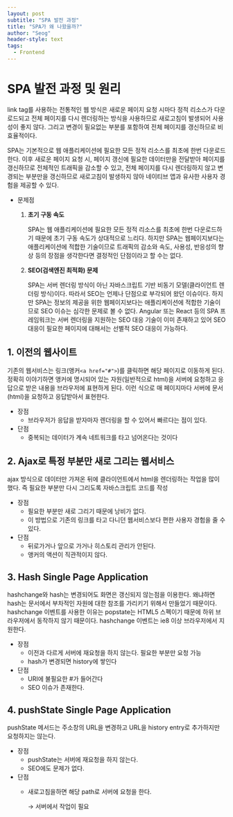 ```yaml
---
layout: post
subtitle: "SPA 발전 과정"
title: "SPA가 왜 나왔을까?"
author: "Seog"
header-style: text
tags: 
  - Frontend
---
```


# SPA 발전 과정 및 원리

link tag를 사용하는 전통적인 웹 방식은 새로운 페이지 요청 시마다 정적 리소스가 다운로드되고 전체 페이지를 다시 렌더링하는 방식을 사용하므로 새로고침이 발생되어 사용성이 좋지 않다. 그리고 변경이 필요없는 부분를 포함하여 전체 페이지를 갱신하므로 비효율적이다.

SPA는 기본적으로 웹 애플리케이션에 필요한 모든 정적 리소스를 최초에 한번 다운로드한다. 이후 새로운 페이지 요청 시, 페이지 갱신에 필요한 데이터만을 전달받아 페이지를 갱신하므로 전체적인 트래픽을 감소할 수 있고, 전체 페이지를 다시 렌더링하지 않고 변경되는 부분만을 갱신하므로 새로고침이 발생하지 않아 네이티브 앱과 유사한 사용자 경험을 제공할 수 있다.

- 문제점
    1. **초기 구동 속도**

        SPA는 웹 애플리케이션에 필요한 모든 정적 리소스를 최초에 한번 다운로드하기 때문에 초기 구동 속도가 상대적으로 느리다. 하지만 SPA는 웹페이지보다는 애플리케이션에 적합한 기술이므로 트래픽의 감소와 속도, 사용성, 반응성의 향상 등의 장점을 생각한다면 결정적인 단점이라고 할 수는 없다.

    2. **SEO(검색엔진 최적화) 문제**

        SPA는 서버 렌더링 방식이 아닌 자바스크립트 기반 비동기 모델(클라이언트 렌더링 방식)이다. 따라서 SEO는 언제나 단점으로 부각되어 왔던 이슈이다. 하지만 SPA는 정보의 제공을 위한 웹페이지보다는 애플리케이션에 적합한 기술이므로 SEO 이슈는 심각한 문제로 볼 수 없다. Angular 또는 React 등의 SPA 프레임워크는 서버 렌더링을 지원하는 SEO 대응 기술이 이미 존재하고 있어 SEO 대응이 필요한 페이지에 대해서는 선별적 SEO 대응이 가능하다.

## 1. 이전의 웹사이트

기존의 웹서비스는 링크(앵커`<a href="#">`)를 클릭하면 해당 페이지로 이동하게 된다. 정확히 이야기하면 앵커에 명시되어 있는 자원(일반적으로 html)을 서버에 요청하고 응답으로 받은 내용을 브라우저에 표현하게 된다. 이런 식으로 매 페이지마다 서버에 문서(html)을 요청하고 응답받아서 표현한다.

- 장점
    - 브라우저가 응답을 받자마자 렌더링을 할 수 있어서 빠르다는 점이 있다.
- 단점
    - 중복되는 데이터가 계속 네트워크를 타고 넘어온다는 것이다

## 2. Ajax로 특정 부분만 새로 그리는 웹서비스

ajax 방식으로 데이터만 가져온 뒤에 클라이언트에서 html을 렌더링하는 작업을 많이 했다. 즉 필요한 부분만 다시 그리도록 자바스크립트 코드를 작성

- 장점
    - 필요한 부분만 새로 그리기 때문에 낭비가 없다.
    - 이 방법으로 기존의 링크를 타고 다니던 웹서비스보다 편한 사용자 경험을 줄 수 있다.
- 단점
    - 뒤로가거나 앞으로 가거나 히스토리 관리가 안된다.
    - 앵커의 액션이 직관적이지 않다.

## 3. Hash Single Page Application

hashchange와 hash는 변경되어도 화면은 갱신되지 않는점을 이용한다. 왜냐하면 hash는 문서에서 부차적인 자원에 대한 참조를 가리키기 위해서 만들었기 때문이다. hashchange 이벤트를 사용한 이유는 popstate는 HTML5 스펙이기 때문에 하위 브라우저에서 동작하지 않기 때문이다. hashchange 이벤트는 ie8 이상 브라우저에서 지원한다.

- 장점
    - 이전과 다르게 서버에 재요청을 하지 않는다. 필요한 부분만 요청 가능
    - hash가 변경되면 history에 쌓인다
- 단점
    - URI에 불필요한 #가 들어간다
    - SEO 이슈가 존재한다.

## 4. pushState Single Page Application

pushState 메서드는 주소창의 URL을 변경하고 URL을 history entry로 추가하지만 요청하지는 않는다.

- 장점
    - pushState는 서버에 재요청을 하지 않는다.
    - SEO에도 문제가 없다.
- 단점
    - 새로고침을하면 해당 path로 서버에 요청을 한다.

        → 서버에서 작업이 필요
